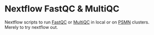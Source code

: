 # Nextflow FastQC & MultiQC

Nextflow scripts to run [FastQC](https://www.bioinformatics.babraham.ac.uk/projects/fastqc/) or [MultiQC](https://multiqc.info/) in local or on [PSMN](https://www.ens-lyon.fr/en/research/research-units/laboratories/pole-scientifique-de-modelisation-numerique) clusters.\
Merely to try nextflow out.
